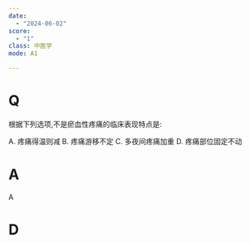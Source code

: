 ```yaml
---
date:
  - "2024-06-02"
score:
  - "1"
class: 中医学
mode: A1

---
```



# Q
根据下列选项,不是瘀血性疼痛的临床表现特点是:

A. 疼痛得温则减
B. 疼痛游移不定
C. 多夜间疼痛加重
D. 疼痛部位固定不动

# A

A


# D
